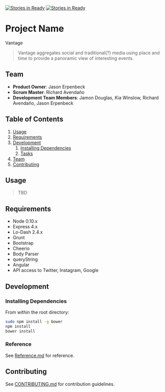 [![Stories in Ready](https://badge.waffle.io/EXPLOSIVE-FALCON/Global-View.png?label=ready&title=Ready)](https://waffle.io/EXPLOSIVE-FALCON/Global-View)
[![Stories in Ready](https://badge.waffle.io/explosive-falcon/global-view.png?label=ready&title=Ready)](https://waffle.io/explosive-falcon/global-view)
# Project Name
Vantage
> Vantage aggregates social and traditional(?) media using place and time to provide a panoramic view of interesting events.

## Team

  - __Product Owner__: Jason Erpenbeck
  - __Scrum Master__: Richard Avendaño
  - __Development Team Members__: Jamon Douglas, Kia Winslow, Richard Avendaño, Jason Erpenbeck
  
## Table of Contents

1. [Usage](#Usage)
1. [Requirements](#requirements)
1. [Development](#development)
    1. [Installing Dependencies](#installing-dependencies)
    1. [Tasks](#tasks)
1. [Team](#team)
1. [Contributing](#contributing)

## Usage

> TBD

## Requirements

- Node 0.10.x
- Express 4.x
- Lo-Dash 2.4.x
- Grunt
- Bootstrap
- Cheerio
- Body Parser
- queryString
- Angular
- API access to Twitter, Instagram, Google

## Development

### Installing Dependencies

From within the root directory:

```sh
sudo npm install -g bower
npm install
bower install
```

### Reference 

See [Reference.md](https://github.com/RichardAvendano/Global-View/blob/documentation/reference.md) for reference.

<!-- ### Roadmap

View the project roadmap [here](LINK_TO_PROJECT_ISSUES) -->


## Contributing

See [CONTRIBUTING.md](CONTRIBUTING.md) for contribution guidelines.
